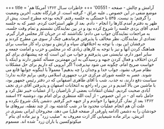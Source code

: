 +++
title = 'آرامش و چالش - صفحه - 00551'
+++
خاطرات سـال ۱۳۶۲ آمریکا هم موضع منفی در این خصوص ـ علیه عراق - گرفته است. از قرارگاه نجف، آخرین وضعیت را گرفتم؛ بد نیست. ۵۳۵ با خستگی به جلسه رفتم. لایحه بودجه مطرح است. پیش از ظهر به دفترم آمدم.کارها را انجام - دادم. بعد از ظهر استراحت کردم. عصر که به جلسه آمدم، آقای یزدی جلسه را شروع کرده بود و در بین نمایندگان نشستم و تمام وقت جلسه، به مراجعات نمایندگان جواب می دادم؛ نگذاشتند که در جریان کار مجلس قرار گیرم. تعدادی از نمایندگان، نظر مخالف با پذیرفتن فرماندهی چنگ از سوى من مطرح کردند و حرفشان این بود، با توجه به اختلافهای سپاه و ارتش و نبودن راه کار مناسب برای هماهنگ کردن آنها و نیز با توجه به کارهای زیادی که در مجلس و حزب و امامت جمعه و سایر امور دارم، نبایستی می پذیرفتم و جواب من این است که چه پیشنهادی برای کم کردن اختلاف و فعال کردن جبهه و رسیدگی به این مهمترین مسأله کشور دارند و اینکه با خواست صریح امام، چگونه می شود نپذیرفت؟ اگر آبرویی که داریم برای حل مشکلات نظام صرف نشود، جواب خدا و وجدان را چه بدهیم؟ معمولاً با اینگونه جوابها قانع می شوند. عصر به جلسه شورای مرکزی حزب جمهوری اسلامی رفتم، برایم جاذبه ندارد؛ سیاست دفع دارند، نه جذب. شب با آقای طاهری اصفهانی که در دفتر رئیس جمهور بود، با ماشین من بالا آمدیم و در بین راه راجع به انتخابات اصفهان و پذیرفتن آقای دری نجف آبادی صحبت کردیم. ایشان انتقادات بعضی از ناراضیان را از عملیات خیبر نقل کرد و حامل نامه ای - در این خصوص - از آیت الله منتظری برای امام بود. دوشنبه ۲۲ اسفند ۱۳۶۲ بعد از نماز، گزارشها را خواندم و از جبهه خبر گرفتم. دشمن پاتک شروع نکرده و علت آن هم انجام عملیات محدود ما در شب گذشته بود. از چند نقطه، نیروهای ما خودشان را به دشمن (ادامه پاورقی از صفحه قبل) می دهد، مجروحان ایرانی بستری در اتریش، براثر ماده شیمیایی گاز ازت معروف به "صلیب زرد" و نیز ماده ای بنام " میکوتوکسین یا باران زرد" شده اند. مسموم